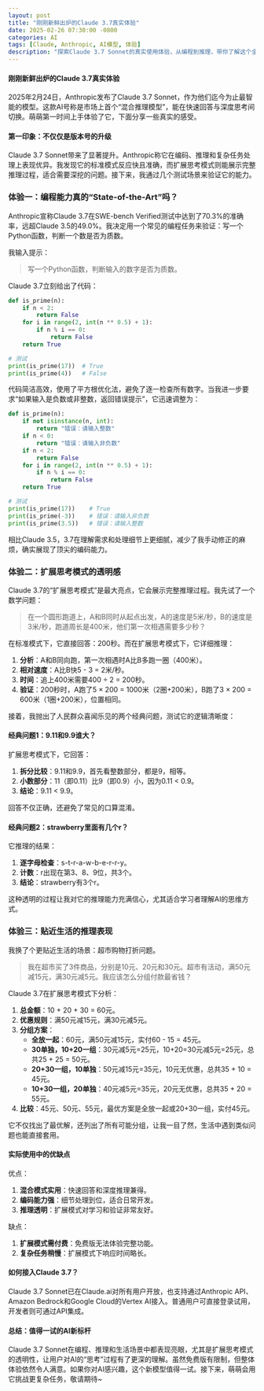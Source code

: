 ```yaml
---
layout: post
title: "刚刚新鲜出炉的Claude 3.7真实体验"
date: 2025-02-26 07:30:00 -0800
categories: AI
tags: [Claude, Anthropic, AI模型, 体验]
description: "探索Claude 3.7 Sonnet的真实使用体验，从编程到推理，带你了解这个全新混合推理模型的亮点与实际效果。"
---
```


#### 刚刚新鲜出炉的Claude 3.7真实体验

2025年2月24日，Anthropic发布了Claude 3.7 Sonnet，作为他们迄今为止最智能的模型。这款AI号称是市场上首个“混合推理模型”，能在快速回答与深度思考间切换。萌萌第一时间上手体验了它，下面分享一些真实的感受。

#### 第一印象：不仅仅是版本号的升级

Claude 3.7 Sonnet带来了显著提升。Anthropic称它在编码、推理和复杂任务处理上表现优异。我发现它的标准模式反应快且准确，而扩展思考模式则能展示完整推理过程，适合需要深挖的问题。接下来，我通过几个测试场景来验证它的能力。

### 体验一：编程能力真的“State-of-the-Art”吗？

Anthropic宣称Claude 3.7在SWE-bench Verified测试中达到了70.3%的准确率，远超Claude 3.5的49.0%。我决定用一个常见的编程任务来验证：写一个Python函数，判断一个数是否为质数。

我输入提示：

> 写一个Python函数，判断输入的数字是否为质数。

Claude 3.7立刻给出了代码：

```python
def is_prime(n):
    if n < 2:
        return False
    for i in range(2, int(n ** 0.5) + 1):
        if n % i == 0:
            return False
    return True

# 测试
print(is_prime(17))  # True
print(is_prime(4))   # False
```

代码简洁高效，使用了平方根优化法，避免了逐一检查所有数字。当我进一步要求“如果输入是负数或非整数，返回错误提示”，它迅速调整为：

```python
def is_prime(n):
    if not isinstance(n, int):
        return "错误：请输入整数"
    if n < 0:
        return "错误：请输入非负数"
    if n < 2:
        return False
    for i in range(2, int(n ** 0.5) + 1):
        if n % i == 0:
            return False
    return True

# 测试
print(is_prime(17))    # True
print(is_prime(-3))    # 错误：请输入非负数
print(is_prime(3.5))   # 错误：请输入整数
```

相比Claude 3.5，3.7在理解需求和处理细节上更细腻，减少了我手动修正的麻烦，确实展现了顶尖的编码能力。

### 体验二：扩展思考模式的透明感

Claude 3.7的“扩展思考模式”是最大亮点，它会展示完整推理过程。我先试了一个数学问题：

> 在一个圆形跑道上，A和B同时从起点出发，A的速度是5米/秒，B的速度是3米/秒，跑道周长是400米，他们第一次相遇需要多少秒？

在标准模式下，它直接回答：200秒。而在扩展思考模式下，它详细推理：

1. **分析**：A和B同向跑，第一次相遇时A比B多跑一圈（400米）。
2. **相对速度**：A比B快5 - 3 = 2米/秒。
3. **时间**：追上400米需要400 ÷ 2 = 200秒。
4. **验证**：200秒时，A跑了5 × 200 = 1000米（2圈+200米），B跑了3 × 200 = 600米（1圈+200米），位置相同。

接着，我抛出了人民群众喜闻乐见的两个经典问题，测试它的逻辑清晰度：

#### 经典问题1：9.11和9.9谁大？

扩展思考模式下，它回答：

1. **拆分比较**：9.11和9.9，首先看整数部分，都是9，相等。
2. **小数部分**：11（即0.11）比9（即0.9）小，因为0.11 < 0.9。
3. **结论**：9.11 < 9.9。

回答不仅正确，还避免了常见的口算混淆。

#### 经典问题2：strawberry里面有几个r？

它推理的结果：

1. **逐字母检查**：s-t-r-a-w-b-e-r-r-y。
2. **计数**：r出现在第3、8、9位，共3个。
3. **结论**：strawberry有3个r。

这种透明的过程让我对它的推理能力充满信心，尤其适合学习者理解AI的思维方式。

### 体验三：贴近生活的推理表现

我换了个更贴近生活的场景：超市购物打折问题。

> 我在超市买了3件商品，分别是10元、20元和30元。超市有活动，满50元减15元，满30元减5元。我应该怎么分组付款最省钱？

Claude 3.7在扩展思考模式下分析：

1. **总金额**：10 + 20 + 30 = 60元。
2. **优惠规则**：满50元减15元，满30元减5元。
3. **分组方案**：
   - **全放一起**：60元，满50元减15元，实付60 - 15 = 45元。
   - **30单独，10+20一组**：30元减5元=25元，10+20=30元减5元=25元，总共25 + 25 = 50元。
   - **20+30一组，10单独**：50元减15元=35元，10元无优惠，总共35 + 10 = 45元。
   - **10+30一组，20单独**：40元减5元=35元，20元无优惠，总共35 + 20 = 55元。
4. **比较**：45元、50元、55元，最优方案是全放一起或20+30一组，实付45元。

它不仅找出了最优解，还列出了所有可能分组，让我一目了然，生活中遇到类似问题也能直接套用。

#### 实际使用中的优缺点

 优点：
1. **混合模式实用**：快速回答和深度推理兼得。
2. **编码能力强**：细节处理到位，适合日常开发。
3. **推理透明**：扩展模式对学习和验证非常友好。

 缺点：
1. **扩展模式需付费**：免费版无法体验完整功能。
2. **复杂任务稍慢**：扩展模式下响应时间略长。

#### 如何接入Claude 3.7？

Claude 3.7 Sonnet已在Claude.ai对所有用户开放，也支持通过Anthropic API、Amazon Bedrock和Google Cloud的Vertex AI接入。普通用户可直接登录试用，开发者则可通过API集成。

#### 总结：值得一试的AI新标杆

Claude 3.7 Sonnet在编程、推理和生活场景中都表现亮眼，尤其是扩展思考模式的透明性，让用户对AI的“思考”过程有了更深的理解。虽然免费版有限制，但整体体验依然令人满意。如果你对AI感兴趣，这个新模型值得一试。接下来，萌萌会用它挑战更复杂任务，敬请期待~
